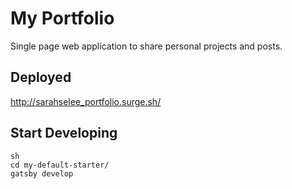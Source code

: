 # My Portfolio

Single page web application to share personal projects and posts. 

## Deployed

http://sarahselee_portfolio.surge.sh/


## Start Developing 

```
sh
cd my-default-starter/
gatsby develop

```

